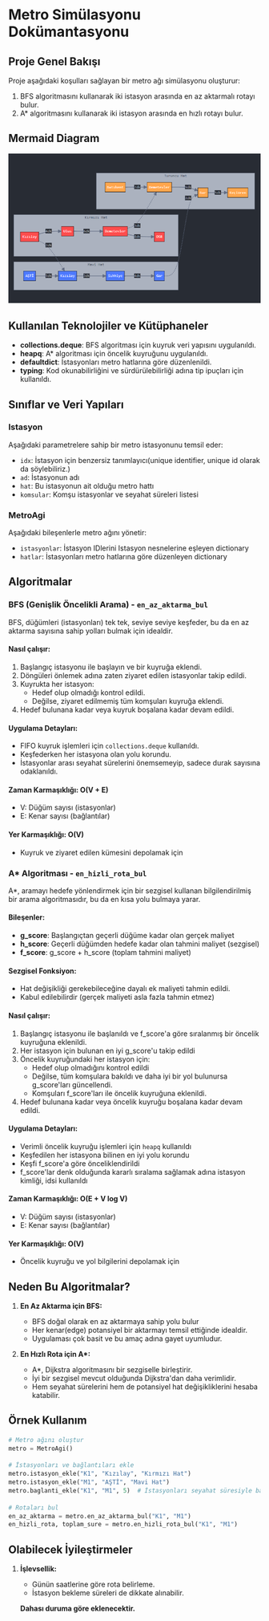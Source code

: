 # Metro Simülasyonu Dokümantasyonu

## Proje Genel Bakışı

Proje aşağıdaki koşulları sağlayan bir metro ağı simülasyonu oluşturur:

1. BFS algoritmasını kullanarak iki istasyon arasında en az aktarmalı rotayı bulur.
2. A\* algoritmasını kullanarak iki istasyon arasında en hızlı rotayı bulur.

## Mermaid Diagram

![Diagram](image.png)

## Kullanılan Teknolojiler ve Kütüphaneler

- **collections.deque**: BFS algoritması için kuyruk veri yapısını uygulanıldı.
- **heapq**: A\* algoritması için öncelik kuyruğunu uygulanıldı.
- **defaultdict**: İstasyonları metro hatlarına göre düzenlenildi.
- **typing**: Kod okunabilirliğini ve sürdürülebilirliği adına tip ipuçları için kullanıldı.

## Sınıflar ve Veri Yapıları

### Istasyon

Aşağıdaki parametrelere sahip bir metro istasyonunu temsil eder:

- `idx`: İstasyon için benzersiz tanımlayıcı(unique identifier, unique id olarak da söylebiliriz.)
- `ad`: İstasyonun adı
- `hat`: Bu istasyonun ait olduğu metro hattı
- `komsular`: Komşu istasyonlar ve seyahat süreleri listesi

### MetroAgi

Aşağıdaki bileşenlerle metro ağını yönetir:

- `istasyonlar`: İstasyon IDlerini Istasyon nesnelerine eşleyen dictionary
- `hatlar`: İstasyonları metro hatlarına göre düzenleyen dictionary

## Algoritmalar

### BFS (Genişlik Öncelikli Arama) - `en_az_aktarma_bul`

BFS, düğümleri (istasyonları) tek tek, seviye seviye keşfeder, bu da en az aktarma sayısına sahip yolları bulmak için idealdir.

#### Nasıl çalışır:

1. Başlangıç istasyonu ile başlayın ve bir kuyruğa eklendi.
2. Döngüleri önlemek adına zaten ziyaret edilen istasyonlar takip edildi.
3. Kuyrukta her istasyon:
   - Hedef olup olmadığı kontrol edildi.
   - Değilse, ziyaret edilmemiş tüm komşuları kuyruğa eklendi.
4. Hedef bulunana kadar veya kuyruk boşalana kadar devam edildi.

#### Uygulama Detayları:

- FIFO kuyruk işlemleri için `collections.deque` kullanıldı.
- Keşfederken her istasyona olan yolu korundu.
- İstasyonlar arası seyahat sürelerini önemsemeyip, sadece durak sayısına odaklanıldı.

#### Zaman Karmaşıklığı: O(V + E)

- V: Düğüm sayısı (istasyonlar)
- E: Kenar sayısı (bağlantılar)

#### Yer Karmaşıklığı: O(V)

- Kuyruk ve ziyaret edilen kümesini depolamak için

### A\* Algoritması - `en_hizli_rota_bul`

A\*, aramayı hedefe yönlendirmek için bir sezgisel kullanan bilgilendirilmiş bir arama algoritmasıdır, bu da en kısa yolu bulmaya yarar.

#### Bileşenler:

- **g_score**: Başlangıçtan geçerli düğüme kadar olan gerçek maliyet
- **h_score**: Geçerli düğümden hedefe kadar olan tahmini maliyet (sezgisel)
- **f_score**: g_score + h_score (toplam tahmini maliyet)

#### Sezgisel Fonksiyon:

- Hat değişikliği gerekebileceğine dayalı ek maliyeti tahmin edildi.
- Kabul edilebilirdir (gerçek maliyeti asla fazla tahmin etmez)

#### Nasıl çalışır:

1. Başlangıç istasyonu ile başlanıldı ve f_score'a göre sıralanmış bir öncelik kuyruğuna eklenildi.
2. Her istasyon için bulunan en iyi g_score'u takip edildi
3. Öncelik kuyruğundaki her istasyon için:
   - Hedef olup olmadığını kontrol edildi
   - Değilse, tüm komşulara bakıldı ve daha iyi bir yol bulunursa g_score'ları güncellendi.
   - Komşuları f_score'ları ile öncelik kuyruğuna eklenildi.
4. Hedef bulunana kadar veya öncelik kuyruğu boşalana kadar devam edildi.

#### Uygulama Detayları:

- Verimli öncelik kuyruğu işlemleri için `heapq` kullanıldı
- Keşfedilen her istasyona bilinen en iyi yolu korundu
- Keşfi f_score'a göre önceliklendirildi
- f_score'lar denk olduğunda kararlı sıralama sağlamak adına istasyon kimliği, idsi kullanıldı

#### Zaman Karmaşıklığı: O(E + V log V)

- V: Düğüm sayısı (istasyonlar)
- E: Kenar sayısı (bağlantılar)

#### Yer Karmaşıklığı: O(V)

- Öncelik kuyruğu ve yol bilgilerini depolamak için

## Neden Bu Algoritmalar?

1. **En Az Aktarma için BFS:**

   - BFS doğal olarak en az aktarmaya sahip yolu bulur
   - Her kenar(edge) potansiyel bir aktarmayı temsil ettiğinde idealdir.
   - Uygulaması çok basit ve bu amaç adına gayet uyumludur.

2. **En Hızlı Rota için A\*:**
   - A\*, Dijkstra algoritmasını bir sezgiselle birleştirir.
   - İyi bir sezgisel mevcut olduğunda Dijkstra'dan daha verimlidir.
   - Hem seyahat sürelerini hem de potansiyel hat değişikliklerini hesaba katabilir.

## Örnek Kullanım

```python
# Metro ağını oluştur
metro = MetroAgi()

# İstasyonları ve bağlantıları ekle
metro.istasyon_ekle("K1", "Kızılay", "Kırmızı Hat")
metro.istasyon_ekle("M1", "AŞTİ", "Mavi Hat")
metro.baglanti_ekle("K1", "M1", 5)  # İstasyonları seyahat süresiyle bağla

# Rotaları bul
en_az_aktarma = metro.en_az_aktarma_bul("K1", "M1")
en_hizli_rota, toplam_sure = metro.en_hizli_rota_bul("K1", "M1")
```

## Olabilecek İyileştirmeler

1. **İşlevsellik:**

   - Günün saatlerine göre rota belirleme.
   - İstasyon bekleme süreleri de dikkate alınabilir.

   **Dahası duruma göre eklenecektir.**
